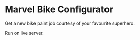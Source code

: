 # Marvel Bike Configurator
Get a new bike paint job courtesy of your favourite superhero.

Run on live server.
